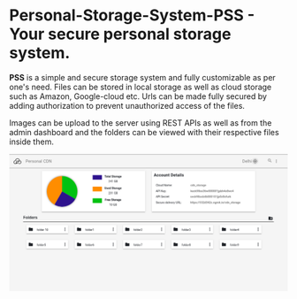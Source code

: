 # Personal-Storage-System-PSS - Your secure personal storage system.

<b>PSS</b> is a simple and secure storage system and fully customizable as per one's need. Files can be stored in local storage as well as cloud storage such as Amazon, Google-cloud etc. Urls can be made fully secured by adding authorization to prevent unauthorized access of the files.

Images can be upload to the server using REST APIs as well as from the admin dashboard and the folders can be viewed with their respective files inside them.

  <img src="./client/screenshots/shot1.png" alt="screenshot1">
